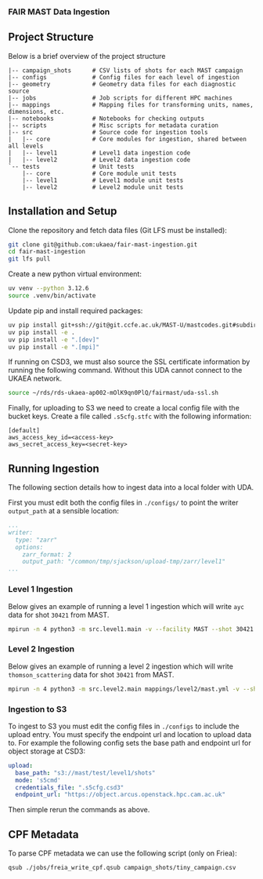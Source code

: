 ### FAIR MAST Data Ingestion

## Project Structure

Below is a brief overview of the project structure
```
|-- campaign_shots      # CSV lists of shots for each MAST campaign
|-- configs             # Config files for each level of ingestion
|-- geometry            # Geometry data files for each diagnostic source 
|-- jobs                # Job scripts for different HPC machines
|-- mappings            # Mapping files for transforming units, names, dimensions, etc.
|-- notebooks           # Notebooks for checking outputs
|-- scripts             # Misc scripts for metadata curation
|-- src                 # Source code for ingestion tools
|   |-- core            # Core modules for ingestion, shared between all levels
|   |-- level1          # Level1 data ingestion code
|   |-- level2          # Level2 data ingestion code
`-- tests               # Unit tests
    |-- core            # Core module unit tests
    |-- level1          # Level1 module unit tests
    |-- level2          # Level2 module unit tests
```

## Installation and Setup

Clone the repository and fetch data files (Git LFS must be installed):

```sh
git clone git@github.com:ukaea/fair-mast-ingestion.git
cd fair-mast-ingestion
git lfs pull
```

Create a new python virtual environment:

```sh
uv venv --python 3.12.6 
source .venv/bin/activate
```

Update pip and install required packages:

```sh
uv pip install git+ssh://git@git.ccfe.ac.uk/MAST-U/mastcodes.git#subdirectory=uda/python
uv pip install -e .
uv pip install -e ".[dev]"
uv pip install -e ".[mpi]"
```

If running on CSD3, we must also source the SSL certificate information by running the following command. Without this UDA cannot connect to the UKAEA network.

```sh
source ~/rds/rds-ukaea-ap002-mOlK9qn0PlQ/fairmast/uda-ssl.sh
```

Finally, for uploading to S3 we need to create a local config file with the bucket keys. Create a file called `.s5cfg.stfc` with the following information:

```
[default]
aws_access_key_id=<access-key>
aws_secret_access_key=<secret-key>
```


## Running Ingestion

The following section details how to ingest data into a local folder with UDA. 

First you must edit both the config files in `./configs/` to point the writer `output_path` at a sensible location:

```yaml
...
writer:
  type: "zarr"
  options:
    zarr_format: 2
    output_path: "/common/tmp/sjackson/upload-tmp/zarr/level1"
...
```

### Level 1 Ingestion

Below gives an example of running a level 1 ingestion which will write `ayc` data for shot `30421` from MAST.

```sh
mpirun -n 4 python3 -m src.level1.main -v --facility MAST --shot 30421 -i ayc
```

### Level 2 Ingestion

Below gives an example of running a level 2 ingestion which will write `thomson_scattering` data for shot `30421` from MAST.
```sh
mpirun -n 4 python3 -m src.level2.main mappings/level2/mast.yml -v --shot 30421 -i thomson_scattering
```

### Ingestion to S3

To ingest to S3 you must edit the config files in `./configs` to include the upload entry. You must specify the endpoint url and location to upload data to.
For example the following config sets the base path and endpoint url for object storage at CSD3:

```yaml
upload:
  base_path: "s3://mast/test/level1/shots"
  mode: 's5cmd'
  credentials_file: ".s5cfg.csd3"
  endpoint_url: "https://object.arcus.openstack.hpc.cam.ac.uk"
```

Then simple rerun the commands as above.

## CPF Metadata

To parse CPF metadata we can use the following script (only on Friea):

```sh
qsub ./jobs/freia_write_cpf.qsub campaign_shots/tiny_campaign.csv
```

